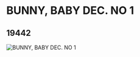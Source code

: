 # BUNNY, BABY  DEC. NO 1
## 19442
![BUNNY, BABY  DEC. NO 1](https://lc-www-live-s.legocdn.com/media/bricks/5/2/6099712.jpg)